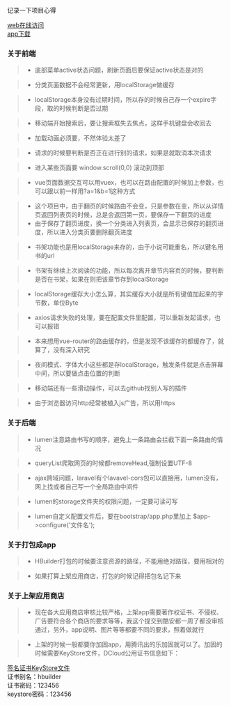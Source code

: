 记录一下项目心得  

[web在线访问](https://xs.hjply.com)  
[app下载](https://pan.baidu.com/s/1jq83DjQjUoWia7h9Nezc4Q)

### 关于前端  

>- 底部菜单active状态问题，刷新页面后要保证active状态是对的  

>- 分类页面数据不会经常更新，用localStorage做缓存  

>- localStorage本身没有过期时间，所以存的时候自己存一个expire字段，取的时候判断是否过期  

>- 移动端开始搜索后，要让搜索框失去焦点，这样手机键盘会收回去  

>- 加载动画必须要，不然体验太差了  

>- 请求的时候要判断是否正在进行别的请求，如果是就取消本次请求  

>- 进入某些页面要 window.scroll(0,0) 滚动到顶部  

>- vue页面数据交互可以用vuex，也可以在路由配置的时候加上参数，也可以跟以前一样用?a=1&b=1这种方式  

>- 这个项目中，由于翻页的时候路由不会变，只是参数在变，所以从详情页返回列表页的时候，总是会返回第一页，要保存一下翻页的进度  
>- 由于保存了翻页进度，换一个分类进入列表页，会显示已保存的翻页进度，所以进入分类页要删除翻页进度    

>- 书架功能也是用localStorage来存的，由于小说可能重名，所以键名用书的url  

>- 书架有继续上次阅读的功能，所以每次离开章节内容页的时候，要判断是否在书架，如果在则把该章节存到localStorage  

>- localStorage缓存大小怎么算，其实缓存大小就是所有键值加起来的字节数，单位Byte  

>- axios请求失败的处理，要在配置文件里配置，可以重新发起请求，也可以报错  

>- 本来想用vue-router的路由缓存的，但是发现不该缓存的都缓存了，就算了，没有深入研究  

>- 夜间模式、字体大小这些都是存localStorage，触发条件就是点击屏幕中间，所以要做点击位置的判断  

>- 移动端还有一些滑动操作，可以去github找别人写的插件  

>- 由于浏览器访问http经常被植入js广告，所以用https  

### 关于后端  

>- lumen注意路由书写的顺序，避免上一条路由会拦截下面一条路由的情况  

>- queryList爬取网页的时候都removeHead,强制设置UTF-8  

>- ajax跨域问题，laravel有个lavavel-cors包可以直接用，lumen没有，网上找或者自己写一个全局路由中间件  

>- lumen的storage文件夹的权限问题，一定要可读可写  

>- lumen自定义配置文件后，要在bootstrap/app.php里加上 $app->configure('文件名');  

### 关于打包成app  

>- HBuilder打包的时候要注意资源的路径，不能用绝对路径，要用相对的  

>- 如果打算上架应用商店，打包的时候记得把包名记下来  

### 关于上架应用商店  

>- 现在各大应用商店审核比较严格，上架app需要著作权证书、不侵权、广告要符合各个商店的要求等等，我这个提交到酷安都一周了都没审核通过，另外，app说明、图片等等都要不同的要求，照着做就行  

>- 上架的时候一般都要你加固app，用腾讯出的乐加固就可以了。加固的时候需要KeyStore文件，DCloud公用证书信息如下：  

[签名证书KeyStore文件](http://download.dcloud.net.cn/HBuilder.keystore)  
证书别名：hbuilder  
证书密码：123456  
keystore密码：123456 


